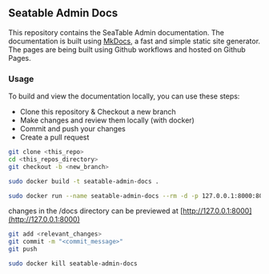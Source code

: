 ## Seatable Admin Docs

This repository contains the SeaTable Admin documentation. The documentation is built using [MkDocs](https://www.mkdocs.org/), a fast and simple static site generator. The pages are being built using Github workflows and hosted on Github Pages.

### Usage
To build and view the documentation locally, you can use these steps:

- Clone this repository & Checkout a new branch
- Make changes and review them locally (with docker)
- Commit and push your changes
- Create a pull request


```bash
git clone <this_repo>
cd <this_repos_directory>
git checkout -b <new_branch>
```
```bash
sudo docker build -t seatable-admin-docs .
```
```bash
sudo docker run --name seatable-admin-docs --rm -d -p 127.0.0.1:8000:8000 -v ${PWD}:/docs seatable-admin-docs
```
changes in the /docs directory can be previewed at [http://127.0.0.1:8000](http://127.0.0.1:8000)
```bash
git add <relevant_changes>
git commit -m "<commit_message>"
git push
```
```bash
sudo docker kill seatable-admin-docs
```
